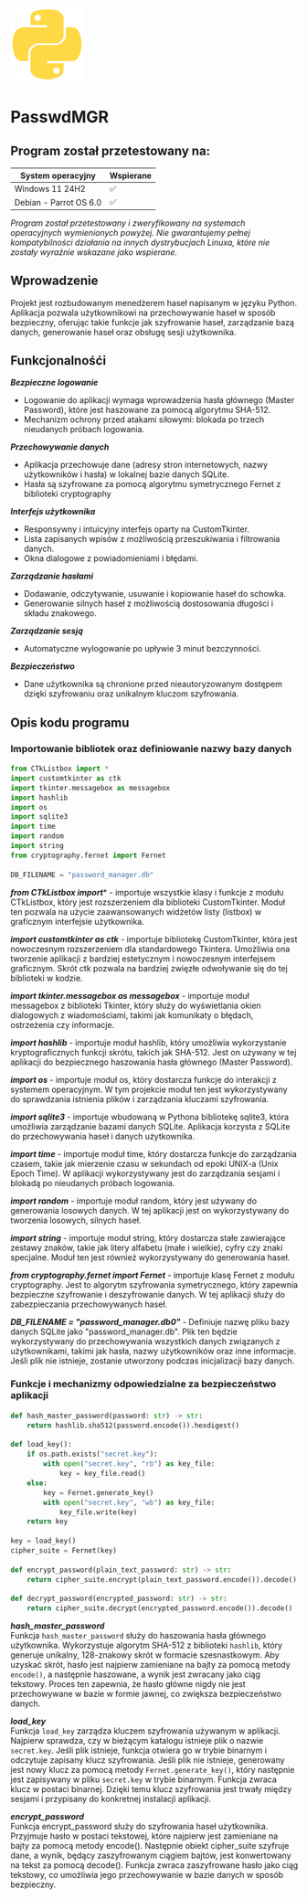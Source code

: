 # <img src="python_logo.png" alt="Python_logo" height="128px">


# PasswdMGR

## Program został przetestowany na:

| System operacyjny              | Wspierane |
| ------------------------------ | --------- |
| Windows 11 24H2                | ✅        |
| Debian - Parrot OS 6.0         | ✅        |

*Program został przetestowany i zweryfikowany na systemach operacyjnych wymienionych powyżej. Nie gwarantujemy pełnej kompatybilności działania na innych dystrybucjach Linuxa,
które nie zostały wyraźnie wskazane jako wspierane.*

## Wprowadzenie
Projekt jest rozbudowanym menedżerem haseł napisanym w języku Python. Aplikacja pozwala użytkownikowi na przechowywanie haseł w sposób bezpieczny, 
oferując takie funkcje jak szyfrowanie haseł, zarządzanie bazą danych, generowanie haseł oraz obsługę sesji użytkownika.

## Funkcjonalnośći

***Bezpieczne logowanie***
 - Logowanie do aplikacji wymaga wprowadzenia hasła głównego (Master Password), które jest haszowane za pomocą algorytmu SHA-512.
 - Mechanizm ochrony przed atakami siłowymi: blokada po trzech nieudanych próbach logowania.

***Przechowywanie danych***
 - Aplikacja przechowuje dane (adresy stron internetowych, nazwy użytkowników i hasła) w lokalnej bazie danych SQLite.
 - Hasła są szyfrowane za pomocą algorytmu symetrycznego Fernet z biblioteki cryptography

***Interfejs użytkownika***
 - Responsywny i intuicyjny interfejs oparty na CustomTkinter.
 - Lista zapisanych wpisów z możliwością przeszukiwania i filtrowania danych.
 - Okna dialogowe z powiadomieniami i błędami.

***Zarządzanie hasłami***
- Dodawanie, odczytywanie, usuwanie i kopiowanie haseł do schowka.
- Generowanie silnych haseł z możliwością dostosowania długości i składu znakowego.

***Zarządzanie sesją***
- Automatyczne wylogowanie po upływie 3 minut bezczynności.

***Bezpieczeństwo***
- Dane użytkownika są chronione przed nieautoryzowanym dostępem dzięki szyfrowaniu oraz unikalnym kluczom szyfrowania.

## Opis kodu programu

### Importowanie bibliotek oraz definiowanie nazwy bazy danych

```python
from CTkListbox import *
import customtkinter as ctk
import tkinter.messagebox as messagebox
import hashlib
import os
import sqlite3
import time
import random
import string
from cryptography.fernet import Fernet

DB_FILENAME = "password_manager.db"
```
***from CTkListbox import****  - importuje wszystkie klasy i funkcje z modułu CTkListbox, który jest rozszerzeniem dla biblioteki CustomTkinter. Moduł ten pozwala na użycie zaawansowanych widżetów listy (listbox) w graficznym interfejsie użytkownika.

***import customtkinter as ctk*** - importuje bibliotekę CustomTkinter, która jest nowoczesnym rozszerzeniem dla standardowego Tkintera. Umożliwia ona tworzenie aplikacji z bardziej estetycznym i nowoczesnym interfejsem graficznym. Skrót ctk pozwala na bardziej zwięzłe odwoływanie się do tej biblioteki w kodzie.

***import tkinter.messagebox as messagebox*** - importuje moduł messagebox z biblioteki Tkinter, który służy do wyświetlania okien dialogowych z wiadomościami, takimi jak komunikaty o błędach, ostrzeżenia czy informacje.

***import hashlib*** - importuje moduł hashlib, który umożliwia wykorzystanie kryptograficznych funkcji skrótu, takich jak SHA-512. Jest on używany w tej aplikacji do bezpiecznego haszowania hasła głównego (Master Password).

***import os*** - importuje moduł os, który dostarcza funkcje do interakcji z systemem operacyjnym. W tym projekcie moduł ten jest wykorzystywany do sprawdzania istnienia plików i zarządzania kluczami szyfrowania.

***import sqlite3*** - importuje wbudowaną w Pythona bibliotekę sqlite3, która umożliwia zarządzanie bazami danych SQLite. Aplikacja korzysta z SQLite do przechowywania haseł i danych użytkownika.

***import time*** - importuje moduł time, który dostarcza funkcje do zarządzania czasem, takie jak mierzenie czasu w sekundach od epoki UNIX-a (Unix Epoch Time). W aplikacji wykorzystywany jest do zarządzania sesjami i blokadą po nieudanych próbach logowania.

***import random*** - importuje moduł random, który jest używany do generowania losowych danych. W tej aplikacji jest on wykorzystywany do tworzenia losowych, silnych haseł.

***import string*** - importuje moduł string, który dostarcza stałe zawierające zestawy znaków, takie jak litery alfabetu (małe i wielkie), cyfry czy znaki specjalne. Moduł ten jest również wykorzystywany do generowania haseł.

***from cryptography.fernet import Fernet*** - importuje klasę Fernet z modułu cryptography. Jest to algorytm szyfrowania symetrycznego, który zapewnia bezpieczne szyfrowanie i deszyfrowanie danych. W tej aplikacji służy do zabezpieczania przechowywanych haseł.

***DB_FILENAME = "password_manager.db0"*** - Definiuje nazwę pliku bazy danych SQLite jako "password_manager.db". Plik ten będzie wykorzystywany do przechowywania wszystkich danych związanych z użytkownikami, takimi jak hasła, nazwy użytkowników oraz inne informacje. Jeśli plik nie istnieje, zostanie utworzony podczas inicjalizacji bazy danych.

### Funkcje i mechanizmy odpowiedzialne za bezpieczeństwo aplikacji

```python
def hash_master_password(password: str) -> str:
    return hashlib.sha512(password.encode()).hexdigest()

def load_key():
    if os.path.exists("secret.key"):
        with open("secret.key", "rb") as key_file:
            key = key_file.read()
    else:
        key = Fernet.generate_key()
        with open("secret.key", "wb") as key_file:
            key_file.write(key)
    return key

key = load_key()
cipher_suite = Fernet(key)

def encrypt_password(plain_text_password: str) -> str:
    return cipher_suite.encrypt(plain_text_password.encode()).decode()

def decrypt_password(encrypted_password: str) -> str:
    return cipher_suite.decrypt(encrypted_password.encode()).decode()
```
***hash_master_password***\
Funkcja ```hash_master_password``` służy do haszowania hasła głównego użytkownika. Wykorzystuje algorytm SHA-512 z biblioteki ```hashlib```, który generuje unikalny, 128-znakowy skrót w formacie szesnastkowym. Aby uzyskać skrót, hasło jest najpierw zamieniane na bajty za pomocą metody ```encode()```, a następnie haszowane, a wynik jest zwracany jako ciąg tekstowy. Proces ten zapewnia, że hasło główne nigdy nie jest przechowywane w bazie w formie jawnej, co zwiększa bezpieczeństwo danych.

***load_key***\
Funkcja ```load_key``` zarządza kluczem szyfrowania używanym w aplikacji. Najpierw sprawdza, czy w bieżącym katalogu istnieje plik o nazwie ```secret.key```. Jeśli plik istnieje, funkcja otwiera go w trybie binarnym i odczytuje zapisany klucz szyfrowania. Jeśli plik nie istnieje, generowany jest nowy klucz za pomocą metody ```Fernet.generate_key()```, który następnie jest zapisywany w pliku ```secret.key``` w trybie binarnym. Funkcja zwraca klucz w postaci binarnej. Dzięki temu klucz szyfrowania jest trwały między sesjami i przypisany do konkretnej instalacji aplikacji.

***encrypt_password***\
Funkcja encrypt_password służy do szyfrowania haseł użytkownika. Przyjmuje hasło w postaci tekstowej, które najpierw jest zamieniane na bajty za pomocą metody encode(). Następnie obiekt cipher_suite szyfruje dane, a wynik, będący zaszyfrowanym ciągiem bajtów, jest konwertowany na tekst za pomocą decode(). Funkcja zwraca zaszyfrowane hasło jako ciąg tekstowy, co umożliwia jego przechowywanie w bazie danych w sposób bezpieczny.






